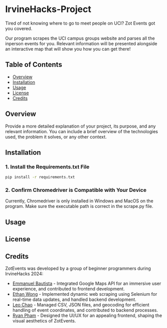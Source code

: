 # IrvineHacks-Project

Tired of not knowing where to go to meet people on UCI? Zot Events got you covered.

Our program scrapes the UCI campus groups website and parses all the inperson events for you.
Relevant information will be presented alongside an interactive map that will show you how you can get there! 

## Table of Contents

- [Overview](#overview)
- [Installation](#installation)
- [Usage](#usage)
- [License](#license)
- [Credits](#credits)

## Overview

Provide a more detailed explanation of your project, its purpose, and any relevant information. You can include a brief overview of the technologies used, the problem it solves, or any other context.

## Installation

### 1. Install the Requirements.txt File

```bash
pip install -r requirements.txt
```

### 2. Confirm Chromedriver is Compatible with Your Device

Currently, Chromedriver is only installed in Windows and MacOS on the program. Make sure the executable path is correct in the scrape.py file.

## Usage

## License

## Credits

ZotEvents was developed by a group of beginner programmers during IrvineHacks 2024:
- [Emmanuel Bautista](https://github.com/ebautista4562) - Integrated Google Maps API for an immersive user experience, and contributed to frontend development.
- [Ethan Wong](https://github.com/txchnothunder) - Implemented dynamic web scraping using Selenium for real-time data updates, and handled backend development.
- [Leo Chao](https://github.com/twleochao) - Managed CSV, JSON files, and geocoding for efficient handling of event coordinates, and contributed to backend processes.
- [Ryan Pham](https://github.com/ryanpham17) - Designed the UI/UX for an appealing frontend, shaping the visual aesthetics of ZotEvents.
